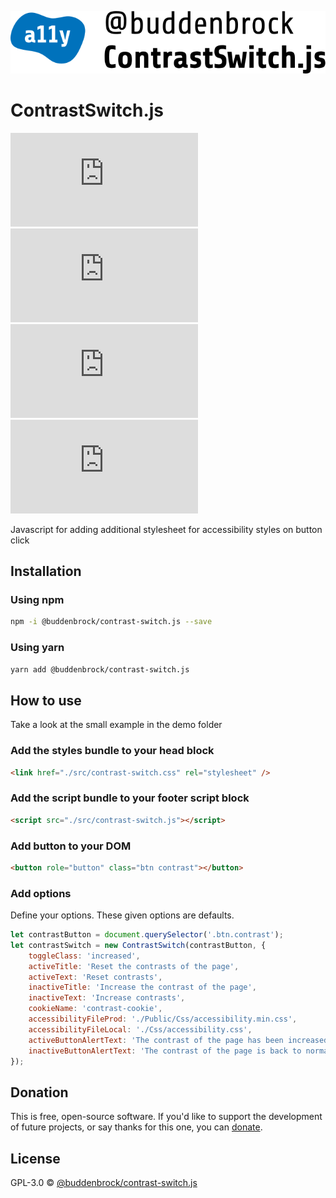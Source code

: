 ![layout][logo-contrast-switch]

[logo-contrast-switch]: src/logo.svg

# ContrastSwitch.js
![GitHub licenze](https://img.shields.io/github/license/Buddenbrock/contrast-switch.js?style=for-the-badge)
![GitHub release](https://img.shields.io/github/package-json/version/Buddenbrock/contrast-switch.js?style=for-the-badge)
![Last commit](https://img.shields.io/github/last-commit/buddenbrock/contrast-switch.js?style=for-the-badge)
![GitHub repo size](https://img.shields.io/github/repo-size/Buddenbrock/contrast-switch.js?style=for-the-badge)

Javascript for adding additional stylesheet for accessibility styles on button click

## Installation
### Using npm
```sh
npm -i @buddenbrock/contrast-switch.js --save
```

### Using yarn
```sh
yarn add @buddenbrock/contrast-switch.js
```

## How to use
Take a look at the small example in the demo folder

### Add the styles bundle to your head block
```html
<link href="./src/contrast-switch.css" rel="stylesheet" />
```

### Add the script bundle to your footer script block
```html
<script src="./src/contrast-switch.js"></script>
```

### Add button to your DOM
```html
<button role="button" class="btn contrast"></button>
```

### Add options
Define your options. These given options are defaults.

```javascript
let contrastButton = document.querySelector('.btn.contrast');
let contrastSwitch = new ContrastSwitch(contrastButton, {
    toggleClass: 'increased',
    activeTitle: 'Reset the contrasts of the page',
    activeText: 'Reset contrasts',
    inactiveTitle: 'Increase the contrast of the page',
    inactiveText: 'Increase contrasts',
    cookieName: 'contrast-cookie',
    accessibilityFileProd: './Public/Css/accessibility.min.css',
    accessibilityFileLocal: './Css/accessibility.css',
    activeButtonAlertText: 'The contrast of the page has been increased for you. Use cookies to save the setting for the complete experience.',
    inactiveButtonAlertText: 'The contrast of the page is back to normal.',
});
```

## Donation
This is free, open-source software. If you'd like to support the development of future projects, or say thanks for this one, you can [donate](https://www.paypal.me/buddenbrock).

## License
GPL-3.0 &copy; [@buddenbrock/contrast-switch.js](https://github.com/Buddenbrock/contrast-switch.js/blob/master/LICENSE)